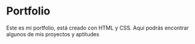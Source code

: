 # Portfolio
Este es mi portfolio, está creado con HTML y CSS. Aquí podrás encontrar algunos de mis proyectos y aptitudes
